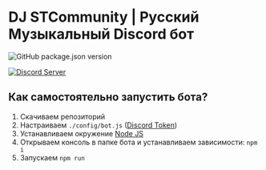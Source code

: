 # DJ STCommunity | Русский Музыкальный Discord бот

<p>
<img src="https://img.shields.io/github/package-json/v/Luffich/DJ-STCommunity" alt="GitHub package.json version" />
<p/><p>
<a href="https://discord.gg/stcomunity"><img src="https://img.shields.io/discord/850786040338972702"alt="Discord Server" /></a>
<p/>

## Как самостоятельно запустить бота?

1. Скачиваем репозиторий
2. Настраиваем `./config/bot.js` ([Discord Token](https://discordjs.guide/preparations/setting-up-a-bot-application.html#creating-your-bot))
3. Устанавливаем окружение [Node JS](https://nodejs.org/ru/download/)
4. Открываем консоль в папке бота и устанавливаем зависимости: `npm i`
5. Запускаем `npm run`
